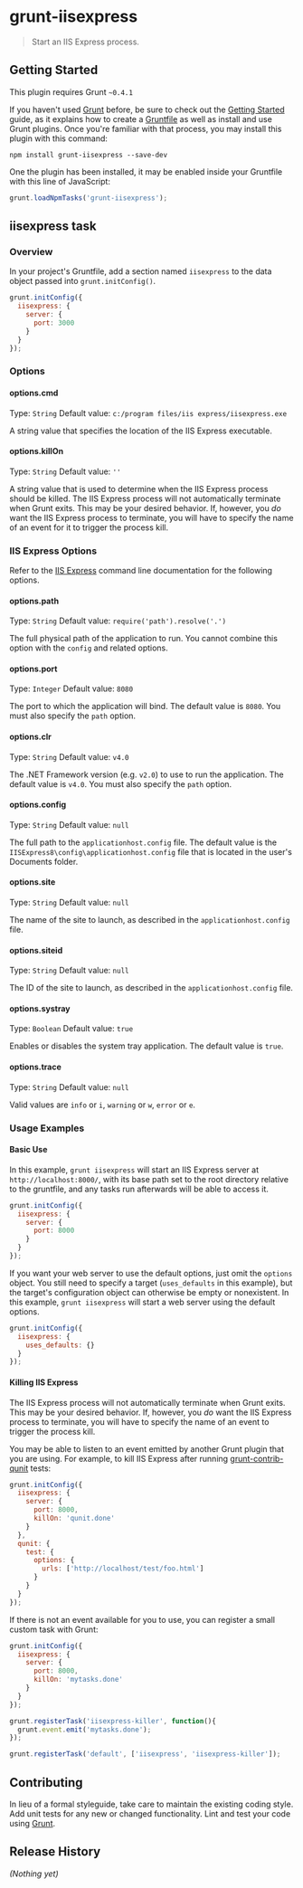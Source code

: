 # grunt-iisexpress

> Start an IIS Express process.

## Getting Started
This plugin requires Grunt `~0.4.1`

If you haven't used [Grunt](http://gruntjs.com/) before, be sure to check out the [Getting Started](http://gruntjs.com/getting-started) guide, as it explains how to create a [Gruntfile](http://gruntjs.com/sample-gruntfile) as well as install and use Grunt plugins. Once you're familiar with that process, you may install this plugin with this command:

```shell
npm install grunt-iisexpress --save-dev
```

One the plugin has been installed, it may be enabled inside your Gruntfile with this line of JavaScript:

```js
grunt.loadNpmTasks('grunt-iisexpress');
```

## iisexpress task

### Overview
In your project's Gruntfile, add a section named `iisexpress` to the data object passed into `grunt.initConfig()`.

```js
grunt.initConfig({
  iisexpress: {
    server: {
      port: 3000
    }
  }
});
```

### Options

#### options.cmd
Type: `String`
Default value: `c:/program files/iis express/iisexpress.exe`

A string value that specifies the location of the IIS Express executable.

#### options.killOn
Type: `String`
Default value: `''`

A string value that is used to determine when the IIS Express process should be killed. The IIS Express process will not automatically terminate when Grunt exits. This may be your desired behavior. If, however, you *do* want the IIS Express process to terminate, you will have to specify the name of an event for it to trigger the process kill.

### IIS Express Options

Refer to the [IIS Express](http://www.iis.net/learn/extensions/using-iis-express/running-iis-express-from-the-command-line) command line documentation for the following options.

#### options.path
Type: `String`
Default value: `require('path').resolve('.')`

The full physical path of the application to run. You cannot combine this option with the `config` and related options.

#### options.port
Type: `Integer`
Default value: `8080`

The port to which the application will bind. The default value is `8080`. You must also specify the `path` option.

#### options.clr
Type: `String`
Default value: `v4.0`

The .NET Framework version (e.g. `v2.0`) to use to run the application. The default value is `v4.0`. You must also specify the `path` option.

#### options.config
Type: `String`
Default value: `null`

The full path to the `applicationhost.config` file. The default value is the `IISExpress8\config\applicationhost.config` file that is located in the user's Documents folder.

#### options.site
Type: `String`
Default value: `null`

The name of the site to launch, as described in the `applicationhost.config` file.

#### options.siteid
Type: `String`
Default value: `null`

The ID of the site to launch, as described in the `applicationhost.config` file.

#### options.systray
Type: `Boolean`
Default value: `true`

Enables or disables the system tray application. The default value is `true`.

#### options.trace
Type: `String`
Default value: `null`

Valid values are `info` or `i`, `warning` or `w`, `error` or `e`. 

### Usage Examples

#### Basic Use
In this example, `grunt iisexpress` will start an IIS Express server at `http://localhost:8000/`, with its base path set to the root directory relative to the gruntfile, and any tasks run afterwards will be able to access it.

```js
grunt.initConfig({
  iisexpress: {
    server: {
      port: 8000
    }
  }
});
```

If you want your web server to use the default options, just omit the `options` object. You still need to specify a target (`uses_defaults` in this example), but the target's configuration object can otherwise be empty or nonexistent. In this example, `grunt iisexpress` will start a web server using the default options.

```js
grunt.initConfig({
  iisexpress: {
    uses_defaults: {}
  }
});
```

#### Killing IIS Express
The IIS Express process will not automatically terminate when Grunt exits. This may be your desired behavior. If, however, you *do* want the IIS Express process to terminate, you will have to specify the name of an event to trigger the process kill.

You may be able to listen to an event emitted by another Grunt plugin that you are using. For example, to kill IIS Express after running [grunt-contrib-qunit](https://github.com/gruntjs/grunt-contrib-qunit/) tests:

```js
grunt.initConfig({
  iisexpress: {
    server: {
      port: 8000,
      killOn: 'qunit.done'
    }
  },
  qunit: {
    test: {
      options: {
        urls: ['http://localhost/test/foo.html']
      }
    }
  }
});

```

If there is not an event available for you to use, you can register a small custom task with Grunt:

```js
grunt.initConfig({
  iisexpress: {
    server: {
      port: 8000,
      killOn: 'mytasks.done'
    }
  }
});

grunt.registerTask('iisexpress-killer', function(){
  grunt.event.emit('mytasks.done');
});

grunt.registerTask('default', ['iisexpress', 'iisexpress-killer']);
```

## Contributing
In lieu of a formal styleguide, take care to maintain the existing coding style. Add unit tests for any new or changed functionality. Lint and test your code using [Grunt](http://gruntjs.com/).

## Release History
_(Nothing yet)_
